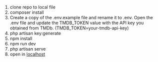 1. clone repo to local file
2. composer install
3. Create a copy of the .env.example file and rename it to .env. Open the .env file and update the TMDB_TOKEN value with the API key you obtained from TMDb. (TMDB_TOKEN=your-tmdb-api-key)
4. php artisan key:generate
5. npm install
6. npm run dev
7. php artisan serve
8. open in [localhost](http://localhost:8000)
   
